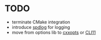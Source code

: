 # TODO

- terminate CMake integration
- introduce [spdlog](https://github.com/gabime/spdlog) for logging
- move from options lib to [cxxopts](https://github.com/jarro2783/cxxopts) or [CLI11](https://github.com/CLIUtils/CLI11)